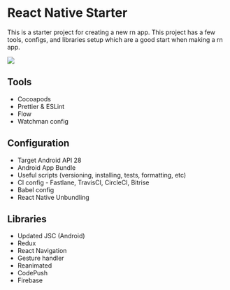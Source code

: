 # React Native Starter

This is a starter project for creating a new rn app. This project has a few tools, configs, and libraries setup which are a good start when making a rn app.

![](https://media.giphy.com/media/GwfZdJszLAMX6/giphy.gif)

## Tools

* Cocoapods
* Prettier & ESLint
* Flow
* Watchman config

## Configuration

* Target Android API 28
* Android App Bundle
* Useful scripts (versioning, installing, tests, formatting, etc)
* CI config - Fastlane, TravisCI, CircleCI, Bitrise
* Babel config
* React Native Unbundling

## Libraries

* Updated JSC (Android)
* Redux
* React Navigation
* Gesture handler
* Reanimated
* CodePush
* Firebase
